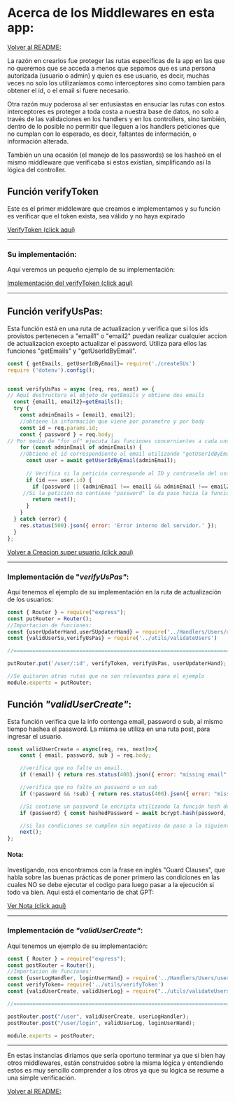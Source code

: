 # Acerca de los Middlewares en esta app:

[Volver al README:](../README.md)

La razón en crearlos fue proteger las rutas específicas de la app en las que no queremos que se acceda a menos que sepamos que es una persona autorizada (usuario o admin) y quien es ese usuario, es decir, muchas veces no solo los utilizaríamos como interceptores sino como tambien para obtener el id, o el email si fuere necesario.

Otra razón muy poderosa al ser entusiastas en ensuciar las rutas con estos interceptores es proteger a toda costa a nuestra base de datos, no solo a través de las validaciones en los handlers y en los controllers, sino también, dentro de lo posible no permitir que lleguen a los handlers peticiones que no cumplan con lo esperado, es decir, faltantes de información, o información alterada. 

También un una ocasión (el manejo de los passwords) se los hasheó en el mismo middleware que verificaba si estos existían, simplificando así la lógica del controller.

## Función verifyToken

Este es el primer middleware que creamos e implementamos y su función es verificar que el token exista, sea válido y no haya expirado

[VerifyToken (click aquí)](../Data/infoToken.md#función-verifytoken)

<hr>

### Su implementación:
Aquí veremos un pequeño ejemplo de su implementación:

[Implementación del verifyToken (click aquí)](../Data/infoToken.md#implementación-del-verifytoken)
 <hr>

## Función verifyUsPas:

Esta función está en una ruta de actualizacion y verifica que si los ids provistos pertenecen a "email1" o "email2" puedan realizar cualquier accion de actualizacion excepto actualizar el password. Utiliza para ellos las funciones "getEmails" y "getUserIdByEmail".

```javascript
const { getEmails, getUserIdByEmail}= require('./createSUs')
require ('dotenv').config();


const verifyUsPas = async (req, res, next) => {
// Aquí destructura el objeto de getEmails y obtiene dos emails
  const {email1, email2}=getEmails();
  try {
    const adminEmails = [email1, email2];
    //obtiene la información que viene por parametro y por body
    const id = req.params.id;
    const { password } = req.body;
// Por medio de "for of" ejecuta las funciones concernientes a cada uno de los elementos de adminEmails.
    for (const adminEmail of adminEmails) {
    //Obtiene el id correspondiente al email utilizando "getUserIdByEmail"
      const user = await getUserIdByEmail(adminEmail);
      
      // Verifica si la petición corresponde al ID y contraseña del usuario, si esta petición contiene "password" o no existe alguna igualdad con los emails protegidos (intento de edicion de email) la deniega.
      if (id === user.id) {
        if (password || (adminEmail !== email1 && adminEmail !== email2)) { return res.status(403).json({ error: ' Acción no permitida.' });}
     //Si la petición no contiene "password" le da paso hacia la función siguiente:
        return next();
      }
    }
  } catch (error) {
    res.status(500).json({ error: 'Error interno del servidor.' });
  }
};

```
[Volver a Creacion super usuario (click aquí)](../Data/infoCreateSU.md#funcic3b3n-getuseridbyemail-1)
 <hr>

### Implementación de "*verifyUsPas"*:
Aquí tenemos el ejemplo de su implementación en la ruta de actualización de los usuarios: 

```javascript
const { Router } = require("express");
const putRouter = Router();
//Importacion de funciones:
const {userUpdaterHand,userSUpdaterHand} = require('../Handlers/Users/userUpdaterHand');
const {validUserSu,verifyUsPas} = require('../utils/validateUsers')

//======================================================================

putRouter.put('/user/:id', verifyToken, verifyUsPas, userUpdaterHand); //Modulo user

//Se quitaron otras rutas que no son relevantes para el ejemplo
module.exports = putRouter;
```
## Función *"validUserCreate"*:
Esta función verifica que la info contenga email, password o sub, al mismo tiempo hashea el password. La misma se utiliza en una ruta post, para ingresar el usuario.
```javascript
const validUserCreate = async(req, res, next)=>{
    const { email, password, sub } = req.body;

    //verifica que no falte un email.
    if (!email) { return res.status(400).json({ error: "missing email" });}

    //verifica que no falte un password o un sub
    if (!password && !sub) { return res.status(400).json({ error: "missing password or sub" });}

    //Si contiene un password lo encripta utilizando la función hash de la libreria bcrypt y luego reemplaza el password original por la versión encriptada.
    if (password) { const hashedPassword = await bcrypt.hash(password, 10); req.body.password = hashedPassword;}

    //si las condiciones se cumplen sin negativas da paso a la siguiente función:
    next();
};
```
#### Nota: 
Investigando, nos encontramos con la frase en inglés "Guard Clauses", que habla sobre las buenas prácticas de poner primero las condiciones en las cuales NO se debe ejecutar el codigo para luego pasar a la ejecución si todo va bien.
Aqui está el comentario de chat GPT:

[Ver Nota (click aquí)](./notas.md#sobre-guard-clauses)
<hr>

### Implementación de *"validUserCreate"*:

Aqui tenemos un ejemplo de su implementación:

```javascript
const { Router } = require("express");
const postRouter = Router();
//Importacion de funciones:
const {userLogHandler, loginUserHand} = require('../Handlers/Users/userLogHandler')
const verifyToken= require('../utils/verifyToken')
const {validUserCreate, validUserLog} = require("../utils/validateUsers")

//===============================================================================

postRouter.post("/user", validUserCreate, userLogHandler);
postRouter.post("/user/login", validUserLog, loginUserHand);

module.exports = postRouter;

```
<hr>

En estas instancias diriamos que sería oportuno terminar ya que si bien hay otros middlewares, están construidos sobre la misma lógica y entendiendo estos es muy sencillo comprender a los otros ya que su lógica se resume a una simple verificación. 


[Volver al README:](../README.md)
